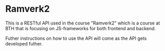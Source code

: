 Ramverk2
==============
This is a RESTful API used in the course "Ramverk2" which is a course at BTH that is focusing on JS-frameworks for both frontend and backend.

Futher instructions on how to use the API will come as the API gets developed futher.
